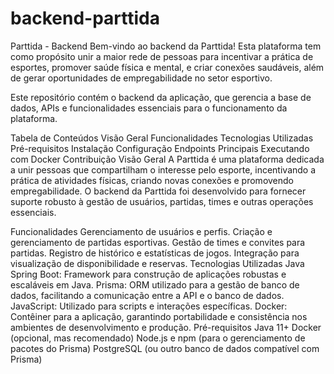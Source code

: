 # backend-parttida

Parttida - Backend
Bem-vindo ao backend da Parttida! Esta plataforma tem como propósito unir a maior rede de pessoas para incentivar a prática de esportes, promover saúde física e mental, e criar conexões saudáveis, além de gerar oportunidades de empregabilidade no setor esportivo.

Este repositório contém o backend da aplicação, que gerencia a base de dados, APIs e funcionalidades essenciais para o funcionamento da plataforma.

Tabela de Conteúdos
Visão Geral
Funcionalidades
Tecnologias Utilizadas
Pré-requisitos
Instalação
Configuração
Endpoints Principais
Executando com Docker
Contribuição
Visão Geral
A Parttida é uma plataforma dedicada a unir pessoas que compartilham o interesse pelo esporte, incentivando a prática de atividades físicas, criando novas conexões e promovendo empregabilidade. O backend da Parttida foi desenvolvido para fornecer suporte robusto à gestão de usuários, partidas, times e outras operações essenciais.

Funcionalidades
Gerenciamento de usuários e perfis.
Criação e gerenciamento de partidas esportivas.
Gestão de times e convites para partidas.
Registro de histórico e estatísticas de jogos.
Integração para visualização de disponibilidade e reservas.
Tecnologias Utilizadas
Java Spring Boot: Framework para construção de aplicações robustas e escaláveis em Java.
Prisma: ORM utilizado para a gestão de banco de dados, facilitando a comunicação entre a API e o banco de dados.
JavaScript: Utilizado para scripts e interações específicas.
Docker: Contêiner para a aplicação, garantindo portabilidade e consistência nos ambientes de desenvolvimento e produção.
Pré-requisitos
Java 11+
Docker (opcional, mas recomendado)
Node.js e npm (para o gerenciamento de pacotes do Prisma)
PostgreSQL (ou outro banco de dados compatível com Prisma)
